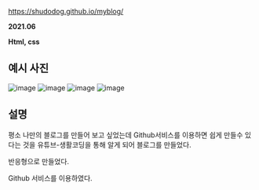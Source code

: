 https://shudodog.github.io/myblog/

**2021.06**

**Html, css**

## 예시 사진
![image](https://user-images.githubusercontent.com/76150392/130787929-701038d9-2d1f-41c6-9a2b-c9f72bccba15.png)
![image](https://user-images.githubusercontent.com/76150392/130787966-032e4cdd-c7ef-496c-9930-d5cbb0740a13.png)
![image](https://user-images.githubusercontent.com/76150392/130788014-8d379e82-9b2d-4bb6-bbaa-34b34d4d3777.png)
![image](https://user-images.githubusercontent.com/76150392/130788119-dd10180d-7584-4077-b3b5-f88b3f5f3481.png)



## 설명
평소 나만의 블로그를 만들어 보고 싶었는데 Github서비스를 이용하면 쉽게 만들수 있다는 것을 유튜브-생활코딩을 통해 알게 되어 블로그를 만들었다.

반응형으로 만들었다.

Github 서비스를 이용하였다.


